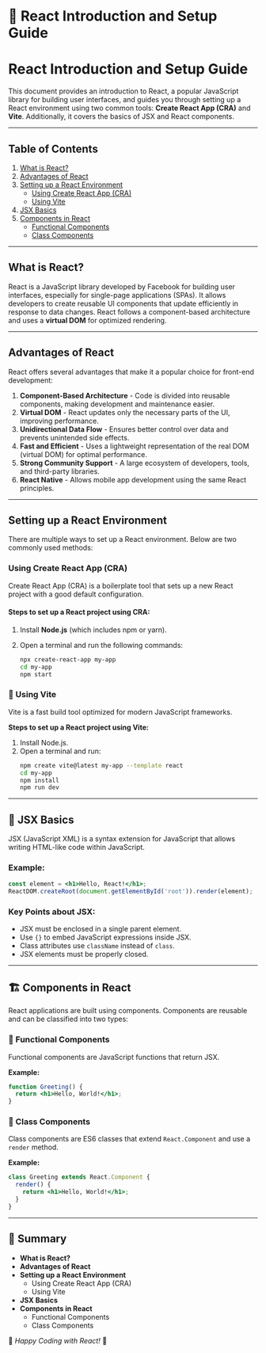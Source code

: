 # 📘 React Introduction and Setup Guide
# React Introduction and Setup Guide

This document provides an introduction to React, a popular JavaScript library for building user interfaces, and guides you through setting up a React environment using two common tools: **Create React App (CRA)** and **Vite**. Additionally, it covers the basics of JSX and React components.

---

## Table of Contents
1. [What is React?](#what-is-react)
2. [Advantages of React](#advantages-of-react)
3. [Setting up a React Environment](#setting-up-a-react-environment)
   - [Using Create React App (CRA)](#using-create-react-app-cra)
   - [Using Vite](#using-vite)
4. [JSX Basics](#jsx-basics)
5. [Components in React](#components-in-react)
   - [Functional Components](#functional-components)
   - [Class Components](#class-components)

---

## What is React?

React is a JavaScript library developed by Facebook for building user interfaces, especially for single-page applications (SPAs). It allows developers to create reusable UI components that update efficiently in response to data changes. React follows a component-based architecture and uses a **virtual DOM** for optimized rendering.

---

## Advantages of React

React offers several advantages that make it a popular choice for front-end development:

1. **Component-Based Architecture** - Code is divided into reusable components, making development and maintenance easier.
2. **Virtual DOM** - React updates only the necessary parts of the UI, improving performance.
3. **Unidirectional Data Flow** - Ensures better control over data and prevents unintended side effects.
4. **Fast and Efficient** - Uses a lightweight representation of the real DOM (virtual DOM) for optimal performance.
5. **Strong Community Support** - A large ecosystem of developers, tools, and third-party libraries.
6. **React Native** - Allows mobile app development using the same React principles.

---

## Setting up a React Environment

There are multiple ways to set up a React environment. Below are two commonly used methods:

### Using Create React App (CRA)

Create React App (CRA) is a boilerplate tool that sets up a new React project with a good default configuration.

#### Steps to set up a React project using CRA:

1. Install **Node.js** (which includes npm or yarn).
2. Open a terminal and run the following commands:

   ```bash
   npx create-react-app my-app
   cd my-app
   npm start
   ```

### 🔹 Using Vite
Vite is a fast build tool optimized for modern JavaScript frameworks.

**Steps to set up a React project using Vite:**

1. Install Node.js.
2. Open a terminal and run:
   ```sh
   npm create vite@latest my-app --template react
   cd my-app
   npm install
   npm run dev
   ```

---

## 🎨 JSX Basics
JSX (JavaScript XML) is a syntax extension for JavaScript that allows writing HTML-like code within JavaScript.

### Example:
```jsx
const element = <h1>Hello, React!</h1>;
ReactDOM.createRoot(document.getElementById('root')).render(element);
```

### Key Points about JSX:
- JSX must be enclosed in a single parent element.
- Use `{}` to embed JavaScript expressions inside JSX.
- Class attributes use `className` instead of `class`.
- JSX elements must be properly closed.

---

## 🏗️ Components in React
React applications are built using components. Components are reusable and can be classified into two types:

### 🔹 Functional Components
Functional components are JavaScript functions that return JSX.

**Example:**
```jsx
function Greeting() {
  return <h1>Hello, World!</h1>;
}
```

### 🔹 Class Components
Class components are ES6 classes that extend `React.Component` and use a `render` method.

**Example:**
```jsx
class Greeting extends React.Component {
  render() {
    return <h1>Hello, World!</h1>;
  }
}
```

---

## 📌 Summary
- **What is React?**
- **Advantages of React**
- **Setting up a React Environment**
  - Using Create React App (CRA)
  - Using Vite
- **JSX Basics**
- **Components in React**
  - Functional Components
  - Class Components

🚀 *Happy Coding with React!* 🎉

